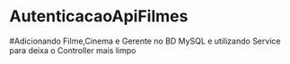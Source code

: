 # AutenticacaoApiFilmes
#Adicionando Filme,Cinema e Gerente no BD MySQL e utilizando Service para deixa o Controller mais limpo
